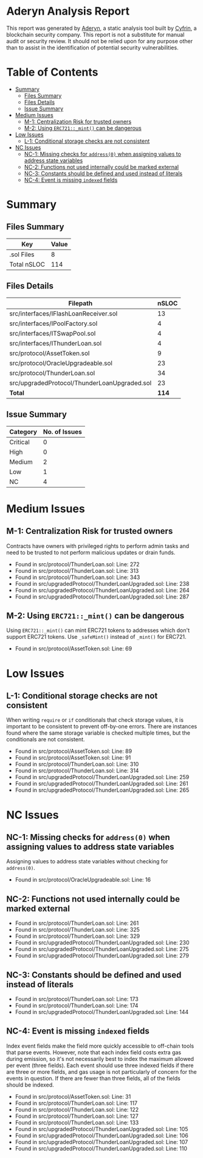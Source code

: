 # Aderyn Analysis Report

This report was generated by [Aderyn](https://github.com/Cyfrin/aderyn), a static analysis tool built by [Cyfrin](https://cyfrin.io), a blockchain security company. This report is not a substitute for manual audit or security review. It should not be relied upon for any purpose other than to assist in the identification of potential security vulnerabilities.
# Table of Contents

- [Summary](#summary)
  - [Files Summary](#files-summary)
  - [Files Details](#files-details)
  - [Issue Summary](#issue-summary)
- [Medium Issues](#medium-issues)
  - [M-1: Centralization Risk for trusted owners](#M-1-centralization-risk-for-trusted-owners)
  - [M-2: Using `ERC721::_mint()` can be dangerous](#M-2-using-erc721mint-can-be-dangerous)
- [Low Issues](#low-issues)
  - [L-1: Conditional storage checks are not consistent](#L-1-conditional-storage-checks-are-not-consistent)
- [NC Issues](#nc-issues)
  - [NC-1: Missing checks for `address(0)` when assigning values to address state variables](#NC-1-missing-checks-for-address0-when-assigning-values-to-address-state-variables)
  - [NC-2: Functions not used internally could be marked external](#NC-2-functions-not-used-internally-could-be-marked-external)
  - [NC-3: Constants should be defined and used instead of literals](#NC-3-constants-should-be-defined-and-used-instead-of-literals)
  - [NC-4: Event is missing `indexed` fields](#NC-4-event-is-missing-indexed-fields)


# Summary

## Files Summary

| Key | Value |
| --- | --- |
| .sol Files | 8 |
| Total nSLOC | 114 |


## Files Details

| Filepath | nSLOC |
| --- | --- |
| src/interfaces/IFlashLoanReceiver.sol | 13 |
| src/interfaces/IPoolFactory.sol | 4 |
| src/interfaces/ITSwapPool.sol | 4 |
| src/interfaces/IThunderLoan.sol | 4 |
| src/protocol/AssetToken.sol | 9 |
| src/protocol/OracleUpgradeable.sol | 23 |
| src/protocol/ThunderLoan.sol | 34 |
| src/upgradedProtocol/ThunderLoanUpgraded.sol | 23 |
| **Total** | **114** |


## Issue Summary

| Category | No. of Issues |
| --- | --- |
| Critical | 0 |
| High | 0 |
| Medium | 2 |
| Low | 1 |
| NC | 4 |


# Medium Issues

## M-1: Centralization Risk for trusted owners

Contracts have owners with privileged rights to perform admin tasks and need to be trusted to not perform malicious updates or drain funds.

- Found in src/protocol/ThunderLoan.sol: Line: 272
- Found in src/protocol/ThunderLoan.sol: Line: 313
- Found in src/protocol/ThunderLoan.sol: Line: 343
- Found in src/upgradedProtocol/ThunderLoanUpgraded.sol: Line: 238
- Found in src/upgradedProtocol/ThunderLoanUpgraded.sol: Line: 264
- Found in src/upgradedProtocol/ThunderLoanUpgraded.sol: Line: 287


## M-2: Using `ERC721::_mint()` can be dangerous

Using `ERC721::_mint()` can mint ERC721 tokens to addresses which don't support ERC721 tokens. Use `_safeMint()` instead of `_mint()` for ERC721.

- Found in src/protocol/AssetToken.sol: Line: 69


# Low Issues

## L-1: Conditional storage checks are not consistent

When writing `require` or `if` conditionals that check storage values, it is important to be consistent to prevent off-by-one errors. There are instances found where the same storage variable is checked multiple times, but the conditionals are not consistent.

- Found in src/protocol/AssetToken.sol: Line: 89
- Found in src/protocol/AssetToken.sol: Line: 91
- Found in src/protocol/ThunderLoan.sol: Line: 310
- Found in src/protocol/ThunderLoan.sol: Line: 314
- Found in src/upgradedProtocol/ThunderLoanUpgraded.sol: Line: 259
- Found in src/upgradedProtocol/ThunderLoanUpgraded.sol: Line: 261
- Found in src/upgradedProtocol/ThunderLoanUpgraded.sol: Line: 265


# NC Issues

## NC-1: Missing checks for `address(0)` when assigning values to address state variables

Assigning values to address state variables without checking for `address(0)`.

- Found in src/protocol/OracleUpgradeable.sol: Line: 16


## NC-2: Functions not used internally could be marked external



- Found in src/protocol/ThunderLoan.sol: Line: 261
- Found in src/protocol/ThunderLoan.sol: Line: 325
- Found in src/protocol/ThunderLoan.sol: Line: 329
- Found in src/upgradedProtocol/ThunderLoanUpgraded.sol: Line: 230
- Found in src/upgradedProtocol/ThunderLoanUpgraded.sol: Line: 275
- Found in src/upgradedProtocol/ThunderLoanUpgraded.sol: Line: 279


## NC-3: Constants should be defined and used instead of literals



- Found in src/protocol/ThunderLoan.sol: Line: 173
- Found in src/protocol/ThunderLoan.sol: Line: 174
- Found in src/upgradedProtocol/ThunderLoanUpgraded.sol: Line: 144


## NC-4: Event is missing `indexed` fields

Index event fields make the field more quickly accessible to off-chain tools that parse events. However, note that each index field costs extra gas during emission, so it's not necessarily best to index the maximum allowed per event (three fields). Each event should use three indexed fields if there are three or more fields, and gas usage is not particularly of concern for the events in question. If there are fewer than three fields, all of the fields should be indexed.

- Found in src/protocol/AssetToken.sol: Line: 31
- Found in src/protocol/ThunderLoan.sol: Line: 117
- Found in src/protocol/ThunderLoan.sol: Line: 122
- Found in src/protocol/ThunderLoan.sol: Line: 127
- Found in src/protocol/ThunderLoan.sol: Line: 133
- Found in src/upgradedProtocol/ThunderLoanUpgraded.sol: Line: 105
- Found in src/upgradedProtocol/ThunderLoanUpgraded.sol: Line: 106
- Found in src/upgradedProtocol/ThunderLoanUpgraded.sol: Line: 107
- Found in src/upgradedProtocol/ThunderLoanUpgraded.sol: Line: 110


